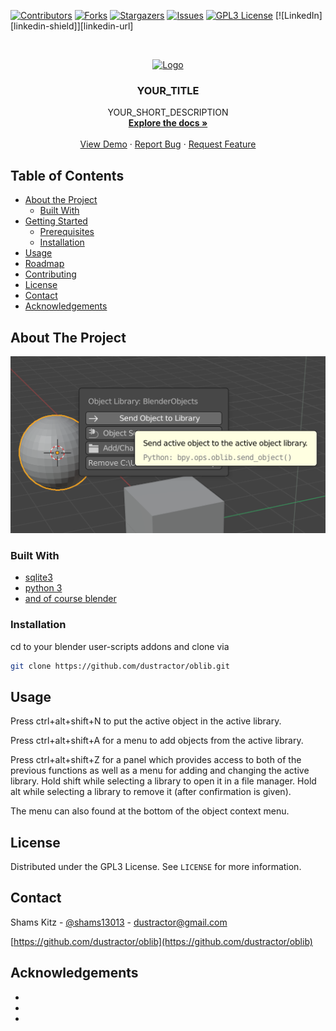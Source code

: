 [![Contributors][contributors-shield]][contributors-url]
[![Forks][forks-shield]][forks-url]
[![Stargazers][stars-shield]][stars-url]
[![Issues][issues-shield]][issues-url]
[![GPL3 License][license-shield]][license-url]
[![LinkedIn][linkedin-shield]][linkedin-url]



<!-- PROJECT LOGO -->
<br />
<p align="center">
  <a href="https://github.com/dustractor/oblib">
    <img src="images/logo.png" alt="Logo" width="80" height="80">
  </a>

  <h3 align="center">YOUR_TITLE</h3>

  <p align="center">
    YOUR_SHORT_DESCRIPTION
    <br />
    <a href="https://github.com/dustractor/oblib"><strong>Explore the docs »</strong></a>
    <br />
    <br />
    <a href="https://github.com/dustractor/oblib">View Demo</a>
    ·
    <a href="https://github.com/dustractor/oblib/issues">Report Bug</a>
    ·
    <a href="https://github.com/dustractor/oblib/issues">Request Feature</a>
  </p>
</p>



<!-- TABLE OF CONTENTS -->
## Table of Contents

* [About the Project](#about-the-project)
  * [Built With](#built-with)
* [Getting Started](#getting-started)
  * [Prerequisites](#prerequisites)
  * [Installation](#installation)
* [Usage](#usage)
* [Roadmap](#roadmap)
* [Contributing](#contributing)
* [License](#license)
* [Contact](#contact)
* [Acknowledgements](#acknowledgements)



<!-- ABOUT THE PROJECT -->
## About The Project

[![Product Name Screen Shot][product-screenshot]](https://example.com)



### Built With

* [sqlite3](https://sqlite.org)
* [python 3](https://python.org)
* [and of course blender](https://blender.org)



<!-- GETTING STARTED -->

### Installation

cd to your blender user-scripts addons and clone via
```sh
git clone https://github.com/dustractor/oblib.git
```



<!-- USAGE EXAMPLES -->
## Usage

Press ctrl+alt+shift+N to put the active object in the active library.

Press ctrl+alt+shift+A for a menu to add objects from the active library.

Press ctrl+alt+shift+Z for a panel which provides access to both of the previous functions as well as a menu for adding and changing the active library.  Hold shift while selecting a library to open it in a file manager. Hold alt while selecting a library to remove it (after confirmation is given).

The menu can also found at the bottom of the object context menu.

<!-- LICENSE -->
## License

Distributed under the GPL3 License. See `LICENSE` for more information.



<!-- CONTACT -->
## Contact

Shams Kitz - [@shams13013](https://twitter.com/shams13013) - dustractor@gmail.com

[https://github.com/dustractor/oblib](https://github.com/dustractor/oblib)



<!-- ACKNOWLEDGEMENTS -->
## Acknowledgements

* []()
* []()
* []()





<!-- MARKDOWN LINKS & IMAGES -->
<!-- https://www.markdownguide.org/basic-syntax/#reference-style-links -->
[contributors-shield]: https://img.shields.io/github/contributors/dustractor/repo.svg?style=flat-square
[contributors-url]: https://github.com/dustractor/repo/graphs/contributors
[forks-shield]: https://img.shields.io/github/forks/dustractor/oblib.svg?style=flat-square
[forks-url]: https://github.com/dustractor/repo/network/members
[stars-shield]: https://img.shields.io/github/stars/dustractor/oblib.svg?style=flat-square
[stars-url]: https://github.com/dustractor/repo/stargazers
[issues-shield]: https://img.shields.io/github/issues/dustractor/oblib.svg?style=flat-square
[issues-url]: https://github.com/dustractor/repo/issues
[license-shield]: https://img.shields.io/github/license/dustractor/oblib.svg?style=flat-square
[license-url]: https://github.com/dustractor/repo/blob/master/LICENSE.txt
[product-screenshot]: gh-images/screenshot.png
